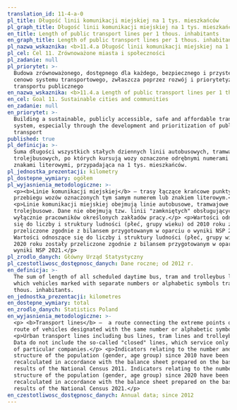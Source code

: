 ```yaml
---
translation_id: 11-4-a-0
pl_title: Długość linii komunikacji miejskiej na 1 tys. mieszkańców
pl_graph_title: Długość linii komunikacji miejskiej na 1 tys. mieszkańców
en_title: Length of public transport lines per 1 thous. inhabitants
en_graph_title: Length of public transport lines per 1 thous. inhabitants
pl_nazwa_wskaznika: <b>11.4.a Długość linii komunikacji miejskiej na 1 tys. mieszkańców</b>
pl_cel: Cel 11. Zrównoważone miasta i społeczności
pl_zadanie: null
pl_priorytet: >-
  Budowa zrównoważonego, dostępnego dla każdego, bezpiecznego i przystępnego
  cenowo systemu transportowego, zwłaszcza poprzez rozwój i priorytetyzację
  transportu publicznego
en_nazwa_wskaznika: <b>11.4.a Length of public transport lines per 1 thous. inhabitants</b>
en_cel: Goal 11. Sustainable cities and communities
en_zadanie: null
en_priorytet: >-
  Building a sustainable, publicly accessible, safe and affordable transport
  system, especially through the development and prioritization of public
  transport
published: true
pl_definicja: >-
  Suma długości wszystkich stałych dziennych linii autobusowych, tramwajowych i
  trolejbusowych, po których kursują wozy oznaczone odrębnymi numerami lub
  znakami literowymi, przypadająca na 1 tys. mieszkańców.
pl_jednostka_prezentacji: kilometry
pl_dostepne_wymiary: ogółem
pl_wyjasnienia_metodologiczne: >-
  <p><b>Linie komunikacji miejskiej</b> – trasy łączące krańcowe punkty
  przebiegu wozów oznaczonych tym samym numerem lub znakiem literowym.</p>
  <p>Linie komunikacji miejskiej obejmują linie autobusowe, tramwajowe i
  trolejbusowe. Dane nie obejmują tzw. linii "zamkniętych" obsługujących
  wyłącznie pracowników określonych zakładów pracy.</p> <p>Wartości odnoszące
  się do liczby i struktury ludności (płeć, grupy wieku) od 2010 roku zostały
  przeliczone zgodnie z bilansem przygotowanym w oparciu o wyniki NSP 2011.
  Wartości odnoszące się do liczby i struktury ludności (płeć, grupy wieku) od
  2020 roku zostały przeliczone zgodnie z bilansem przygotowanym w oparciu o
  wyniki NSP 2021.</p>
pl_zrodlo_danych: Główny Urząd Statystyczny
pl_czestotliwosc_dostępnosc_danych: Dane roczne; od 2012 r.
en_definicja: >-
  The sum of length of all scheduled daytime bus, tram and trolleybus lines on
  which vehicles marked with separate numbers or alphabetic symbols travel per 1
  thous. inhabitants.
en_jednostka_prezentacji: kilometres
en_dostepne_wymiary: total
en_zrodlo_danych: Statistics Poland
en_wyjasnienia_metodologiczne: >-
  <p> <b>Transport lines</b> –  a route connecting the extreme points of the
  route of vehicles designated with the same number or alphabetic symbol.</p>
  <p>Urban transport lines including bus lines, tram lines and trolleybus lines.
  Data do not include the so-called "closed" lines, which service only employees
  of particular companies.</p> <p>Indicators relating to the number and
  structure of the population (gender, age group) since 2010 have been
  recalculated in accordance with the balance sheet prepared on the basis of the
  results of the National Census 2011. Indicators relating to the number and
  structure of the population (gender, age group) since 2020 have been
  recalculated in accordance with the balance sheet prepared on the basis of the
  results of the National Census 2021.</p>
en_czestotliwosc_dostępnosc_danych: Annual data; since 2012
---
```

